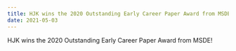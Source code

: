 ```yaml
---
title: HJK wins the 2020 Outstanding Early Career Paper Award from MSDE!
date: 2021-05-03
---
```


HJK wins the 2020 Outstanding Early Career Paper Award from MSDE!

<!--more-->
